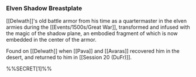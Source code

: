 ### Elven Shadow Breastplate

[[Delwath]]'s old battle armor from his time as a quartermaster in the elven armies during the [[Events/1500s/Great War]], transformed and infused with the magic of the shadow plane, an embodied fragment of which is now embedded in the center of the armor. 

Found on [[Delwath]] when [[Pava]] and [[Avaras]] recovered him in the desert, and returned to him in [[Session 20 (DuFr)]].

%%SECRET[1]%%